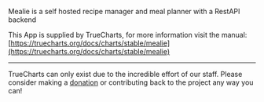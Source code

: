 Mealie is a self hosted recipe manager and meal planner with a RestAPI backend

This App is supplied by TrueCharts, for more information visit the manual: [https://truecharts.org/docs/charts/stable/mealie](https://truecharts.org/docs/charts/stable/mealie)

---

TrueCharts can only exist due to the incredible effort of our staff.
Please consider making a [donation](https://truecharts.org/docs/about/sponsor) or contributing back to the project any way you can!

